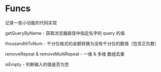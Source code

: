 # Funcs
记录一些小功能的代码实现

getQueryByName - 获取浏览器路径中指定名字的 query 的值

thousandthToNum - 千分位格式的金额转换为没有千分位的数值（包含正负数）

removeRepeat & removeMultiRepeat - 一维 & 多维 数组去重

isEmpty - 判断输入的值是否为空
